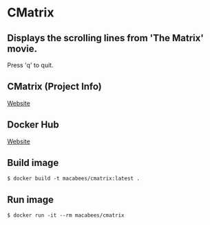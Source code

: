 # CMatrix
## Displays the scrolling lines from 'The Matrix' movie. 

Press 'q' to quit.

## CMatrix (Project Info)
[Website](https://www.asty.org/cmatrix/)

## Docker Hub
[Website](https://hub.docker.com/r/macabees/cmatrix/)

## Build image
`$ docker build -t macabees/cmatrix:latest .`

## Run image
`$ docker run -it --rm macabees/cmatrix`
